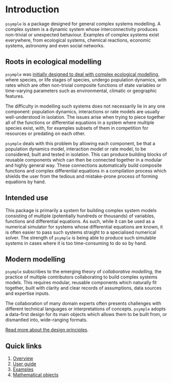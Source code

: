 # Introduction

`psymple` is a package designed for general complex systems modelling. A complex system is a dynamic system whose interconnectivity produces non-trivial or unexpected behaviour. Examples of complex systems exist everywhere, from ecological systems, chemical reactions, economic systems, astronomy and even social networks.

## Roots in ecological modelling

`psymple` was [initially designed to deal with complex ecological modelling](./overview/modelling_systems.md), where species, or life stages of species, undergo population dynamics, with rates which are often non-trivial composite functions of state variables or time-varying parameters such as environmental, climatic or geographic features.

The difficulty in modelling such systems does not necessarily lie in any one component: population dynamics, interactions or rate models are usually well-understood in isolation. The issues arise when trying to piece together all of the functions or differential equations in a system where multiple species exist, with, for examples subsets of them in competition for resources or predating on each other.

`psymple` deals with this problem by allowing each component, be that a population dynamics model, interaction model or rate model, to be considered, built and tested in isolation. This can produce building blocks of reusable components which can then be connected together in a modular and highly general way. These connections automatically build composite functions and complex differential equations in a compilation process which shields the user from the tedious and mistake-prone process of forming equations by hand.

## Intended use

This package is primarily a system for building complex system models consisting of multiple (potentially hundreds or thousands) of variables, functions and differential equations. As such, while it can be used as a numerical simulator for systems whose differential equations are known, it is often easier to pass such systems straight to a specialised numerical solver. The strength of `psymple` is being able to produce such simulable systems in cases where it is too time-consuming to do so by hand.

## Modern modelling

`psymple` subscribes to the emerging theory of _collaborative modelling_, the practice of multiple contributors collaborating to build complex systems models. This requires modular, reusable components which naturally fit together, built with clarity and clear records of assumptions, data sources and expertise inputs. 

The collaboration of many domain experts often presents challenges with different technical languages or interpretations of concepts. `psymple` adopts a data-first design for its main objects which allows them to be built from, or dismantled into, wide-ranging formats.

[Read more about the design principles](./overview/system_design.md).

## Quick links

1. [Overview](overview/modelling_systems.md)
2. [User guide](user_guide/getting_started.md)
3. [Examples](examples/tutorials.md)
4. [Mathematical objects](mathematics/ported_objects.md)
